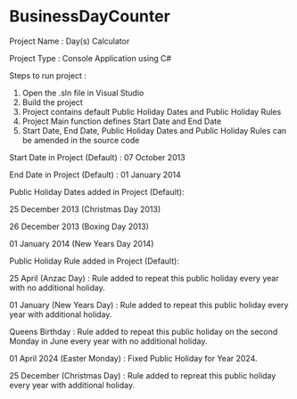 # BusinessDayCounter

Project Name : Day(s) Calculator


Project Type : Console Application using C#


Steps to run project :
1. Open the .sln file in Visual Studio
2. Build the project
3. Project contains default Public Holiday Dates and Public Holiday Rules
4. Project Main function defines Start Date and End Date
5. Start Date, End Date, Public Holiday Dates and Public Holiday Rules can be amended in the source code

Start Date in Project (Default) : 07 October 2013

End Date in Project (Default) : 01 January 2014

Public Holiday Dates added in Project (Default):

25 December 2013 (Christmas Day 2013)

26 December 2013 (Boxing Day 2013)

01 January 2014 (New Years Day 2014)


Public Holiday Rule added in Project (Default):

25 April (Anzac Day) : Rule added to repeat this public holiday every year with no additional holiday.

01 January (New Years Day) : Rule added to repeat this public holiday every year with additional holiday.

Queens Birthday : Rule added to repeat this public holiday on the second Monday in June every year with no additional holiday.

01 April 2024 (Easter Monday) : Fixed Public Holiday for Year 2024. 

25 December (Christmas Day) : Rule added to repreat this public holiday every year with additional holiday.




